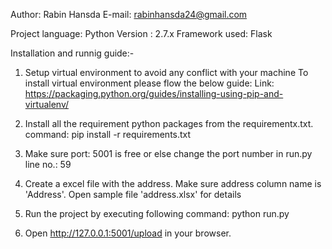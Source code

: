 Author: Rabin Hansda
E-mail: rabinhansda24@gmail.com

Project language: Python
Version : 2.7.x
Framework used: Flask

Installation and runnig guide:-

1. Setup virtual environment to avoid any conflict with your machine
To install virtual environment please flow the below guide:
Link: https://packaging.python.org/guides/installing-using-pip-and-virtualenv/

2. Install all the requirement python packages from the requirementx.txt.
command: pip install -r requirements.txt

3. Make sure port: 5001 is free or else change the port number in run.py line no.: 59

4. Create a excel file with the address. Make sure address column name is 'Address'.
Open sample file 'address.xlsx' for details

5. Run the project by executing following command:
python run.py

6. Open http://127.0.0.1:5001/upload in your browser.
